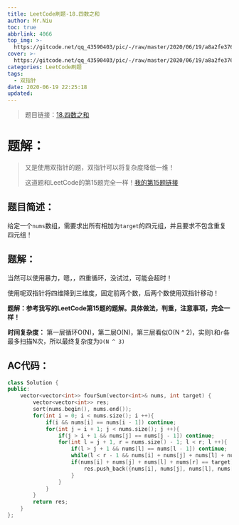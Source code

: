 ```yaml
---
title: LeetCode刷题-18.四数之和
author: Mr.Niu
toc: true
abbrlink: 4066
top_img: >-
  https://gitcode.net/qq_43590403/pic/-/raw/master/2020/06/19/a8a2fe376e4aa4136ddf2db8a41317be.png
cover: >-
  https://gitcode.net/qq_43590403/pic/-/raw/master/2020/06/19/a8a2fe376e4aa4136ddf2db8a41317be.png
categories: LeetCode刷题
tags:
  - 双指针
date: 2020-06-19 22:25:18
updated:
---
```














> 题目链接：[18.四数之和](https://leetcode-cn.com/problems/4sum/)



# 题解：



> 又是使用双指针的题，双指针可以将复杂度降低一维！
>
> 这道题和LeetCode的第15题完全一样！[我的第15题链接](https://www.itnxd.cn/posts/55831.html)



## 题目简述：

给定一个`nums`数组，需要求出所有相加为`target`的四元组，并且要求不包含重复四元组！

## 题解：



当然可以使用暴力，嗯，，四重循环，没试过，可能会超时！

使用呢双指针将四维降到三维度，固定前两个数，后两个数使用双指针移动！



**题解：参考我写的LeetCode第15题的题解。具体做法，判重，注意事项，完全一样！**







**时间复杂度：** 第一层循环O(N)，第二层O(N)，第三层看似O(N ^ 2)，实则`l`和`r`各最多扫描N次，所以最终复杂度为`O(N ^ 3)`



## AC代码：



```c++
class Solution {
public:
    vector<vector<int>> fourSum(vector<int>& nums, int target) {
        vector<vector<int>> res;
        sort(nums.begin(), nums.end());
        for(int i = 0; i < nums.size(); i ++){
            if(i && nums[i] == nums[i - 1]) continue;
            for(int j = i + 1; j < nums.size(); j ++){
                if(j > i + 1 && nums[j] == nums[j - 1]) continue;
                for(int l = j + 1, r = nums.size() - 1; l < r; l ++){
                    if(l > j + 1 && nums[l] == nums[l - 1]) continue;
                    while(l < r - 1 && nums[i] + nums[j] + nums[l] + nums[r] > target) r --;
                    if(nums[i] + nums[j] + nums[l] + nums[r] == target){
                        res.push_back({nums[i], nums[j], nums[l], nums[r]});
                    }
                }
            }
        }
        return res;
    }
};
```




